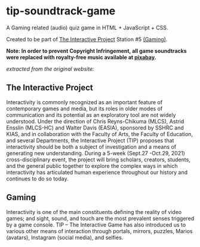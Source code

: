 # tip-soundtrack-game

A Gaming related (audio) quiz game in HTML + JavaScript + CSS.

Created to be part of [The Interactive Project](https://sites.google.com/ualberta.ca/tips-interactive-project/) Station #5 [(Gaming)](https://sites.google.com/ualberta.ca/tips-interactive-project/home/the-interactive-game/gaming).

**Note: In order to prevent Copyright Infringement, all game soundtracks were replaced with royalty-free music available at [pixabay](https://pixabay.com/music/).**

_extracted from the original website:_

## The Interactive Project

Interactivity is commonly recognized as an important feature of contemporary games and media, but its roles in older modes of communication and its potential as an exploratory tool are not widely understood. Under the direction of Chris Reyns-Chikuma (MLCS), Astrid Ensslin (MLCS-HC) and Walter Davis (EASIA), sponsored by SSHRC and KIAS, and in collaboration with the Faculty of Arts, the Faculty of Education, and several Departments, the Interactive Project (TIP) proposes that interactivity should be both a subject of investigation and a means of generating new understanding. During a 5-week (Sept.27 -Oct.29, 2021) cross-disciplinary event, the project will bring scholars, creators, students, and the general public together to explore the complex ways in which interactivity has articulated human experience throughout our history and continues to do so today. 

## Gaming 

Interactivity is one of the main constituents defining the reality of video games; and sight, sound, and touch are the most prevalent senses triggered by a game console. 
TIP – The Interactive Game has also introduced us to various other means of interaction through portals, mirrors, puzzles, Marios (avatars), Instagram (social media), and selfies. 
